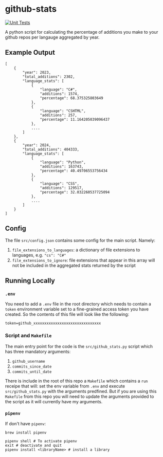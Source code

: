 # github-stats

[![Unit Tests](https://github.com/twarsop/github-stats/actions/workflows/python-app.yml/badge.svg)](https://github.com/twarsop/github-stats/actions/workflows/python-app.yml)

A python script for calculating the percentage of additions you make to your github repos per langauge aggregated by year.

## Example Output

```
[
    {
        "year": 2023,
        "total_additions": 2302,
        "language_stats": [
            {
                "language": "C#",
                "additions": 1574,
                "percentage": 68.375325803649
            },
            {
                "language": "CSHTML",
                "additions": 257,
                "percentage": 11.164205039096437
            },
            ....
        ]
    },
    {
        "year": 2024,
        "total_additions": 404333,
        "language_stats": [
            {
                "language": "Python",
                "additions": 163743,
                "percentage": 40.49706553756434
            },
            {
                "language": "CSS",
                "additions": 129517,
                "percentage": 32.032260537725094
            },
            ....
        ]
    }
]
```

## Config

The file `src/config.json` contains some config for the main script. Namely:
1. `file_extensions_to_languages`: a dictionary of file extensions to languages, e.g. `"cs": "C#"`
2. `file_extensions_to_ignore`: file extensions that appear in this array will not be included in the aggregated stats returned by the script

## Running Locally

### `.env`

You need to add a `.env` file in the root directory which needs to contain a `token` environment variable set to a fine-grained access token you have created. So the contents of this file will look like the following:

```
token=github_xxxxxxxxxxxxxxxxxxxxxxxxxxxxxxx
```

### Script and `Makefile`

The main entry point for the code is the `src/github_stats.py` script which has three mandatory arguments:
1. `github_username`
2. `commits_since_date`
3. `commits_until_date`

There is include in the root of this repo a `Makefile` which contains a `run` receipe that will: set the env variable from `.env` and execute `src/github_stats.py` with the arguments predfined. But if you are using this `Makefile` from this repo you will need to update the arguments provided to the script as it will currently have my arguments.

### `pipenv`

If don't have `pipenv`:

```
brew install pipenv
```

```
pipenv shell # To activate pipenv
exit # deactivate and quit
pipenv install <libraryName> # install a library
```